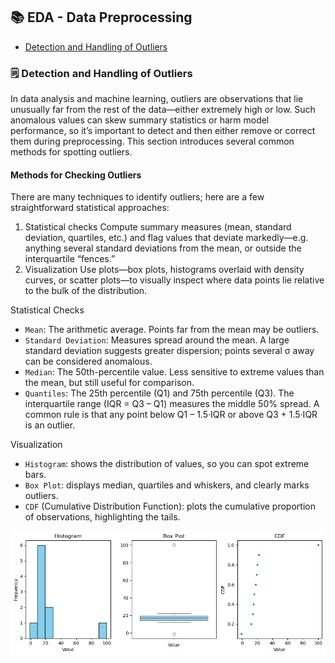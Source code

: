 ## 📚 EDA - Data Preprocessing

- [Detection and Handling of Outliers](#️-detection-and-handling-of-outliers)

### 🗒️ Detection and Handling of Outliers
In data analysis and machine learning, outliers are observations that lie unusually far from the rest of the data—either extremely high or low. Such anomalous values can skew summary statistics or harm model performance, so it’s important to detect and then either remove or correct them during preprocessing. This section introduces several common methods for spotting outliers.

#### Methods for Checking Outliers
There are many techniques to identify outliers; here are a few straightforward statistical approaches:
1.  Statistical checks
    Compute summary measures (mean, standard deviation, quartiles, etc.) and flag values that deviate markedly—e.g. anything several standard deviations from the mean, or outside the interquartile “fences.”
2.  Visualization
    Use plots—box plots, histograms overlaid with density curves, or scatter plots—to visually inspect where data points lie relative to the bulk of the distribution.

Statistical Checks
* `Mean`: The arithmetic average. Points far from the mean may be outliers.
* `Standard Deviation`: Measures spread around the mean. A large standard deviation suggests greater dispersion; points several σ away can be considered anomalous.
* `Median`: The 50th-percentile value. Less sensitive to extreme values than the mean, but still useful for comparison.
* `Quantiles`: The 25th percentile (Q1) and 75th percentile (Q3). The interquartile range (IQR = Q3 – Q1) measures the middle 50% spread. A common rule is that any point below Q1 – 1.5·IQR or above Q3 + 1.5·IQR is an outlier.

Visualization
- `Histogram`: shows the distribution of values, so you can spot extreme bars.
- `Box Plot`: displays median, quartiles and whiskers, and clearly marks outliers.
- `CDF` (Cumulative Distribution Function): plots the cumulative proportion of observations, highlighting the tails.

![Visualization Checks](/assets/visualization_checks.png)



